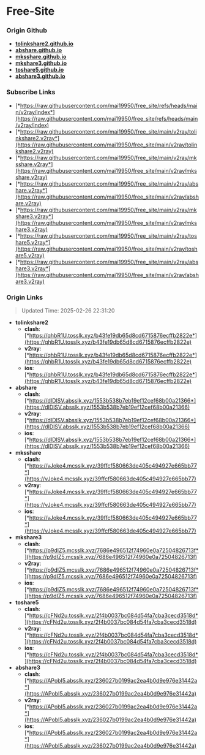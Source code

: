 # Free-Site

### Origin Github

- [**tolinkshare2.github.io**](https://github.com/tolinkshare2/tolinkshare2.github.io)
- [**abshare.github.io**](https://github.com/abshare/abshare.github.io)
- [**mksshare.github.io**](https://github.com/mksshare/mksshare.github.io)
- [**mkshare3.github.io**](https://github.com/mkshare3/mkshare3.github.io)
- [**toshare5.github.io**](https://github.com/toshare5/toshare5.github.io)
- [**abshare3.github.io**](https://github.com/abshare3/abshare3.github.io)

### Subscribe Links

- [*https://raw.githubusercontent.com/mai19950/free_site/refs/heads/main/v2ray/index*](https://raw.githubusercontent.com/mai19950/free_site/refs/heads/main/v2ray/index)
- [*https://raw.githubusercontent.com/mai19950/free_site/main/v2ray/tolinkshare2.v2ray*](https://raw.githubusercontent.com/mai19950/free_site/main/v2ray/tolinkshare2.v2ray)
- [*https://raw.githubusercontent.com/mai19950/free_site/main/v2ray/mksshare.v2ray*](https://raw.githubusercontent.com/mai19950/free_site/main/v2ray/mksshare.v2ray)
- [*https://raw.githubusercontent.com/mai19950/free_site/main/v2ray/abshare.v2ray*](https://raw.githubusercontent.com/mai19950/free_site/main/v2ray/abshare.v2ray)
- [*https://raw.githubusercontent.com/mai19950/free_site/main/v2ray/mkshare3.v2ray*](https://raw.githubusercontent.com/mai19950/free_site/main/v2ray/mkshare3.v2ray)
- [*https://raw.githubusercontent.com/mai19950/free_site/main/v2ray/toshare5.v2ray*](https://raw.githubusercontent.com/mai19950/free_site/main/v2ray/toshare5.v2ray)
- [*https://raw.githubusercontent.com/mai19950/free_site/main/v2ray/abshare3.v2ray*](https://raw.githubusercontent.com/mai19950/free_site/main/v2ray/abshare3.v2ray)

### Origin Links

> Updated Time: 2025-02-26 22:31:20

- **tolinkshare2**
  - **clash**: [*https://qhbR1U.tosslk.xyz/b43fe19db65d8cd6715876ecffb2822e*](https://qhbR1U.tosslk.xyz/b43fe19db65d8cd6715876ecffb2822e)
  - **v2ray**: [*https://qhbR1U.tosslk.xyz/b43fe19db65d8cd6715876ecffb2822e*](https://qhbR1U.tosslk.xyz/b43fe19db65d8cd6715876ecffb2822e)
  - **ios**: [*https://qhbR1U.tosslk.xyz/b43fe19db65d8cd6715876ecffb2822e*](https://qhbR1U.tosslk.xyz/b43fe19db65d8cd6715876ecffb2822e)
- **abshare**
  - **clash**: [*https://dIDlSV.absslk.xyz/1553b538b7eb19ef12cef68b00a21366*](https://dIDlSV.absslk.xyz/1553b538b7eb19ef12cef68b00a21366)
  - **v2ray**: [*https://dIDlSV.absslk.xyz/1553b538b7eb19ef12cef68b00a21366*](https://dIDlSV.absslk.xyz/1553b538b7eb19ef12cef68b00a21366)
  - **ios**: [*https://dIDlSV.absslk.xyz/1553b538b7eb19ef12cef68b00a21366*](https://dIDlSV.absslk.xyz/1553b538b7eb19ef12cef68b00a21366)
- **mksshare**
  - **clash**: [*https://vJoke4.mcsslk.xyz/39ffcf580663de405c494927e665bb77*](https://vJoke4.mcsslk.xyz/39ffcf580663de405c494927e665bb77)
  - **v2ray**: [*https://vJoke4.mcsslk.xyz/39ffcf580663de405c494927e665bb77*](https://vJoke4.mcsslk.xyz/39ffcf580663de405c494927e665bb77)
  - **ios**: [*https://vJoke4.mcsslk.xyz/39ffcf580663de405c494927e665bb77*](https://vJoke4.mcsslk.xyz/39ffcf580663de405c494927e665bb77)
- **mkshare3**
  - **clash**: [*https://p9dIZ5.mcsslk.xyz/7686e496512f74960e0a72504826713f*](https://p9dIZ5.mcsslk.xyz/7686e496512f74960e0a72504826713f)
  - **v2ray**: [*https://p9dIZ5.mcsslk.xyz/7686e496512f74960e0a72504826713f*](https://p9dIZ5.mcsslk.xyz/7686e496512f74960e0a72504826713f)
  - **ios**: [*https://p9dIZ5.mcsslk.xyz/7686e496512f74960e0a72504826713f*](https://p9dIZ5.mcsslk.xyz/7686e496512f74960e0a72504826713f)
- **toshare5**
  - **clash**: [*https://cFNd2u.tosslk.xyz/2f4b0037bc084d54fa7cba3cecd3518d*](https://cFNd2u.tosslk.xyz/2f4b0037bc084d54fa7cba3cecd3518d)
  - **v2ray**: [*https://cFNd2u.tosslk.xyz/2f4b0037bc084d54fa7cba3cecd3518d*](https://cFNd2u.tosslk.xyz/2f4b0037bc084d54fa7cba3cecd3518d)
  - **ios**: [*https://cFNd2u.tosslk.xyz/2f4b0037bc084d54fa7cba3cecd3518d*](https://cFNd2u.tosslk.xyz/2f4b0037bc084d54fa7cba3cecd3518d)
- **abshare3**
  - **clash**: [*https://APobI5.absslk.xyz/236027b0199ac2ea4b0d9e976e31442a*](https://APobI5.absslk.xyz/236027b0199ac2ea4b0d9e976e31442a)
  - **v2ray**: [*https://APobI5.absslk.xyz/236027b0199ac2ea4b0d9e976e31442a*](https://APobI5.absslk.xyz/236027b0199ac2ea4b0d9e976e31442a)
  - **ios**: [*https://APobI5.absslk.xyz/236027b0199ac2ea4b0d9e976e31442a*](https://APobI5.absslk.xyz/236027b0199ac2ea4b0d9e976e31442a)

